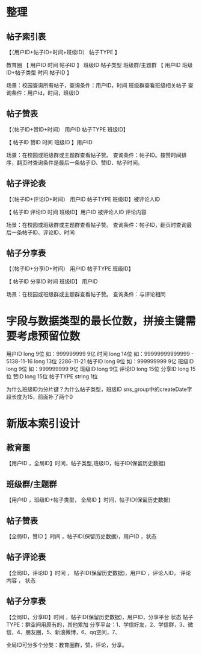 # 整理
## 帖子索引表
【（用户ID+帖子ID+时间+班级ID） 帖子TYPE  】

教育圈       【 用户ID  时间  帖子ID 】 班级ID 帖子类型
班级群/主题群 【 用户ID  班级ID+帖子类型 时间 帖子ID 】

场景：校园查询所有帖子，查询条件：用户ID，时间
班级群查看班级相关帖子  查询条件：用户id，时间，班级ID

## 帖子赞表
【（帖子ID+赞ID+时间） 用户ID  帖子TYPE 班级ID】

【 帖子ID 赞ID 时间 班级ID 】用户ID

场景：在校园或班级群或主题群查看帖子赞。
查询条件：帖子ID。按赞时间排序，翻页时查询条件是最后一条帖子ID、赞ID、帖子时间。
## 帖子评论表
【（帖子ID+评论ID+时间） 用户ID 帖子TYPE  班级ID】被评论人ID

【 帖子ID 评论ID 时间 班级ID】用户ID 被评论人ID 评论内容

 场景：在校园或班级群或主题群查看帖子赞。
 查询条件：帖子ID，翻页时查询最后一条帖子ID、评论ID、时间
## 帖子分享表
【（帖子ID+分享ID+时间） 用户ID 帖子TYPE  班级ID】

【 帖子ID 分享ID 时间 班级ID】 用户ID

场景：在校园或班级群或主题群查看帖子赞。
查询条件：与评论相同

# 字段与数据类型的最长位数，拼接主键需要考虑预留位数
用户ID long  9位   如：999999999 9亿
时间   long 14位  如：99999999999999 - 5138-11-16
       long 13位                       2286-11-21
帖子ID long 9位   如：999999999 9亿
班级ID long 9位   如：999999999 9亿
班级ID long 9位
评论ID long 15位
分享ID long 15位
赞ID   long 15位
帖子TYPE string 1位

为什么班级ID为分片键？为什么帖子类型，班级ID
sns_group中的createDate字段长度为15，前面补了两个0

# 新版本索引设计
## 教育圈
【用户ID ，全局ID】时间，帖子类型,班级ID，帖子ID(保留历史数据)
## 班级群/主题群
【用户ID ，班级ID+帖子类型， 全局ID 】时间，帖子ID(保留历史数据)

## 帖子赞表
【全局ID，赞ID 】时间 ，帖子ID(保留历史数据)，用户ID ，状态
## 帖子评论表
【全局ID，评论ID 】时间 ， 帖子ID(保留历史数据)，用户ID ，评论人ID， 评论内容 ， 状态
## 帖子分享表
【全局ID，分享ID】时间 ，帖子ID(保留历史数据)，用户ID，分享平台 状态
帖子TYPE：群空间用原有的，其他累加
分享平台：1、学信好友，2、学信群，3、微信，4、朋友圈，5、新浪微博，6、qq空间，7、

全局ID可分多个分类：教育圈群，赞，评论，分享。



